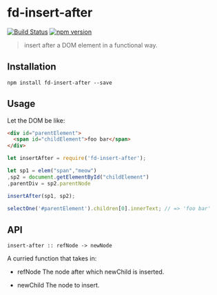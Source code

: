# fd-insert-after

[![Build Status](https://travis-ci.org/fp-dom/fd-insert-after.svg)](https://travis-ci.org/fp-dom/fd-insert-after) [![npm version](https://badge.fury.io/js/fd-insert-after.svg)](http://badge.fury.io/js/fd-insert-after)
> insert after a DOM element in a functional way.


## Installation

`npm install fd-insert-after --save`

## Usage

Let the DOM be like:

```html
<div id="parentElement">
  <span id="childElement">foo bar</span>
</div>
```


```javascript
let insertAfter = require('fd-insert-after');

let sp1 = elem("span","meow")
,sp2 = document.getElementById("childElement")
,parentDiv = sp2.parentNode

insertAfter(sp1, sp2);

selectOne('#parentElement').children[0].innerText; // => 'foo bar'
```

## API

```
insert-after :: refNode -> newNode
```

A curried function that takes in:

* refNode  The node after which newChild is inserted.

* newChild The node to insert.




